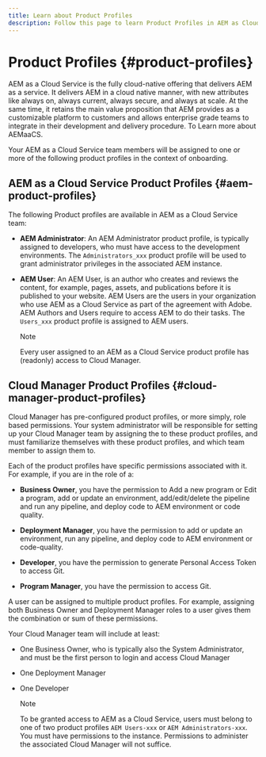 ```yaml
---
title: Learn about Product Profiles
description: Follow this page to learn Product Profiles in AEM as Cloud Service team and Cloud Manager.
---
```


# Product Profiles {#product-profiles}

AEM as a Cloud Service is the fully cloud-native offering that delivers AEM as a service. It delivers AEM in a cloud native manner, with new attributes like always on, always current, always secure, and always at scale. At the same time, it retains the main value proposition that AEM provides as a customizable platform to customers and allows enterprise grade teams to integrate in their development and delivery procedure. To Learn more about AEMaaCS.

Your AEM as a Cloud Service team members will be assigned to one or more of the following product profiles in the context of onboarding.


## AEM as a Cloud Service Product Profiles  {#aem-product-profiles}
 
The following Product profiles are available in AEM as a Cloud Service team:

* **AEM Administrator**: An AEM Administrator product profile, is typically assigned to developers, who must have access to the development environments. The `Administrators_xxx` product profile will be used to grant administrator privileges in the associated AEM instance.

* **AEM User**: An AEM User, is an author who creates and reviews the content, for example, pages, assets, and publications before it is published to your website. AEM Users are the users in your organization who use AEM as a Cloud Service as part of the agreement with Adobe. AEM Authors and Users require to access AEM to do their tasks. The `Users_xxx` product profile is assigned to AEM users.

   >[!NOTE]
   >Every user assigned to an AEM as a Cloud Service product profile has (readonly) access to Cloud Manager.

## Cloud Manager Product Profiles {#cloud-manager-product-profiles}

Cloud Manager has pre-configured product profiles, or more simply, role based permissions. Your system administrator will be responsible for setting up your Cloud Manager team by assigning the to these product profiles, and must familiarize themselves with these product profiles, and which team member to assign them to. 

Each of the product profiles have specific permissions associated with it. For example, if you are in the role of a:

* **Business Owner**, you have the permission to Add a new program or Edit a program, add or update an environment, add/edit/delete the pipeline and run any pipeline, and deploy code to AEM environment or code quality.

* **Deployment Manager**, you have the permission to add or update an environment, run any pipeline, and deploy code to AEM environment or code-quality.

* **Developer**, you have the permission to generate Personal Access Token to access Git.

* **Program Manager**, you have the permission to  access Git.

A user can be assigned to multiple product profiles. For example, assigning both Business Owner and Deployment Manager roles to a user gives them the combination or sum of these permissions. 

Your Cloud Manager team will include at least:

* One Business Owner,  who is typically also the System Administrator, and must be the first person to login and access Cloud Manager 
* One Deployment Manager
* One Developer

   >[!NOTE]
   >To be granted access to AEM as a Cloud Service, users must belong to one of two product profiles `AEM Users-xxx` or `AEM Administrators-xxx`. You must have permissions to the instance. Permissions to administer the associated Cloud Manager will not suffice.